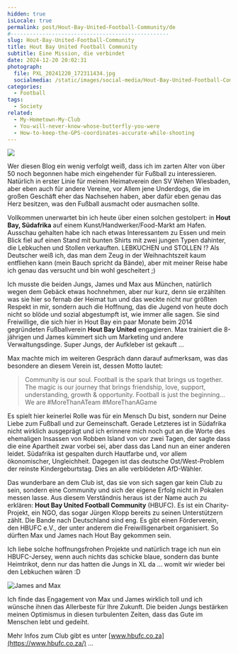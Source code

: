 ```yaml
---
hidden: true
isLocale: true
permalink: post/Hout-Bay-United-Football-Community/de
#--------------------------------------------------
slug: Hout-Bay-United-Football-Community
title: Hout Bay United Football Community
subtitle: Eine Mission, die verbindet
date: 2024-12-20 20:02:31
photograph:
  file: PXL_20241220_172311434.jpg
  socialmedia: /static/images/social-media/Hout-Bay-United-Football-Community.png
categories:
  - Football
tags:
  - Society
related:
  - My-Hometown-My-Club
  - You-will-never-know-whose-butterfly-you-were
  - How-to-keep-the-GPS-coordinates-accurate-while-shooting
---
```


<img src="/images/logos/hbufc.png" class="float-right no-zoom" />

Wer diesen Blog ein wenig verfolgt weiß, dass ich im zarten Alter von über 50 noch begonnen habe mich eingehender für Fußball zu interessieren. Natürlich in erster Linie für meinen Heimatverein den SV Wehen Wiesbaden, aber eben auch für andere Vereine, vor Allem jene Underdogs, die im großen Geschäft eher das Nachsehen haben, aber dafür eben genau das Herz besitzen, was den Fußball ausmacht oder ausmachen sollte.

Vollkommen unerwartet bin ich heute über einen solchen gestolpert: in **Hout Bay, Südafrika** auf einem Kunst/Handwerker/Food-Markt am Hafen. Ausschau gehalten habe ich nach etwas Interessantem zu Essen und mein Blick fiel auf einen Stand mit bunten Shirts mit zwei jungen Typen dahinter, die Lebkuchen und Stollen verkauften. LEBKUCHEN und STOLLEN !? Als Deutscher weiß ich, das man dem Zeug in der Weihnachtszeit kaum entfliehen kann (mein Bauch spricht da Bände), aber mit meiner Reise habe ich genau das versucht und bin wohl gescheitert ;)

<!-- more -->

Ich musste die beiden Jungs, James und Max aus München, natürlich wegen dem Gebäck etwas hochnehmen, aber nur kurz, denn sie erzählten was sie hier so fernab der Heimat tun und das weckte nicht nur größten Respekt in mir, sondern auch die Hoffnung, das die Jugend von heute doch nicht so blöde und sozial abgestumpft ist, wie immer alle sagen. Sie sind Freiwillige, die sich hier in Hout Bay ein paar Monate beim 2014 gegründeten Fußballverein **Hout Bay United** engagieren. Max trainiert die 8-jährigen und James kümmert sich um Marketing und andere Verwaltungsdinge. Super Jungs, der Aufkleber ist gekauft ...

Max machte mich im weiteren Gespräch dann darauf aufmerksam, was das besondere an diesem Verein ist, dessen Motto lautet:

> Community is our soul. Football is the spark that brings us together. The magic is our journey that brings friendship, love, support, understanding, growth & opportunity. Football is just the beginning… We are #MoreThanATeam #MoreThanAGame

Es spielt hier keinerlei Rolle was für ein Mensch Du bist, sondern nur Deine Liebe zum Fußball und zur Gemeinschaft. Gerade Letzteres ist in Südafrika nicht wirklich ausgeprägt und ich erinnere mich noch gut an die Worte des ehemaligen Insassen von Robben Island von vor zwei Tagen, der sagte dass die eine Apartheit zwar vorbei sei, aber dass das Land nun an einer anderen leidet. Südafrika ist gespalten durch Hautfarbe und, vor allem ökonomischer, Ungleichheit. Dagegen ist das deutsche Ost/West-Problem der reinste Kindergeburtstag. Dies an alle verblödeten AfD-Wähler.

Das wunderbare an dem Club ist, das sie von sich sagen gar kein Club zu sein, sondern eine Community und sich der eigene Erfolg nicht in Pokalen messen lasse. Aus diesem Verständnis heraus ist der Name auch zu erklären: **Hout Bay United Football Community** (HBUFC). Es ist ein Charity-Projekt, ein NGO, das sogar Jürgen Klopp bereits zu seinen Unterstützern zählt. Die Bande nach Deutschland sind eng. Es gibt einen Förderverein, den HBUFC e.V., der unter anderem die Freiwilligenarbeit organisiert. So dürften Max und James nach Hout Bay gekommen sein.

Ich liebe solche hoffnungsfrohen Projekte und natürlich trage ich nun ein HBUFC-Jersey, wenn auch nichts das schicke blaue, sondern das bunte Heimtrikot, denn nur das hatten die Jungs in XL da ... womit wir wieder bei den Lebkuchen wären :D

![James and Max](/post/Hout-Bay-United-Football-Community/PXL_20241220_170226641.jpg)

Ich finde das Engagement von Max und James wirklich toll und ich wünsche ihnen das Allerbeste für Ihre Zukunft. Die beiden Jungs bestärken meinen Optimismus in diesen turbulenten Zeiten, dass das Gute im Menschen lebt und gedeiht.

Mehr Infos zum Club gibt es unter [www.hbufc.co.za](https://www.hbufc.co.za/) ...
